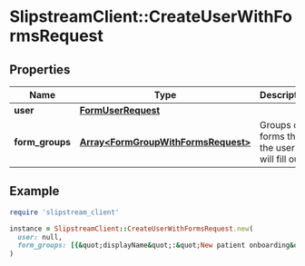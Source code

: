 # SlipstreamClient::CreateUserWithFormsRequest

## Properties

| Name | Type | Description | Notes |
| ---- | ---- | ----------- | ----- |
| **user** | [**FormUserRequest**](FormUserRequest.md) |  |  |
| **form_groups** | [**Array&lt;FormGroupWithFormsRequest&gt;**](FormGroupWithFormsRequest.md) | Groups of forms that the user will fill out |  |

## Example

```ruby
require 'slipstream_client'

instance = SlipstreamClient::CreateUserWithFormsRequest.new(
  user: null,
  form_groups: [{&quot;displayName&quot;:&quot;New patient onboarding&quot;,&quot;forms&quot;:[{&quot;displayName&quot;:&quot;Terms and Conditions&quot;,&quot;type&quot;:&quot;TermsAndConditions&quot;},{&quot;displayName&quot;:&quot;Patient Demographics&quot;,&quot;type&quot;:&quot;PatientDetails&quot;,&quot;initialState&quot;:{&quot;title&quot;:&quot;Mr&quot;,&quot;firstName&quot;:&quot;John&quot;,&quot;lastName&quot;:&quot;Smith&quot;,&quot;sex&quot;:&quot;Male&quot;,&quot;dateOfBirth&quot;:&quot;1990-01-01&quot;,&quot;occupation&quot;:&quot;Software Engineer&quot;,&quot;email&quot;:&quot;john.smith@example.com&quot;,&quot;mobilePhone&quot;:&quot;+641234567890&quot;,&quot;homePhone&quot;:&quot;&quot;,&quot;workPhone&quot;:&quot;&quot;,&quot;addressLine1&quot;:&quot;123 Main St&quot;,&quot;addressLine2&quot;:&quot;&quot;,&quot;city&quot;:&quot;Auckland&quot;,&quot;state&quot;:&quot;&quot;,&quot;postCode&quot;:&quot;1021&quot;}},{&quot;displayName&quot;:&quot;Medical History&quot;,&quot;type&quot;:&quot;MedicalHistory&quot;},{&quot;displayName&quot;:&quot;Oral Health&quot;,&quot;type&quot;:&quot;OralHealth&quot;},{&quot;displayName&quot;:&quot;Contact Consent&quot;,&quot;type&quot;:&quot;ContactConsent&quot;},{&quot;displayName&quot;:&quot;Health Screening&quot;,&quot;type&quot;:&quot;HealthScreening&quot;}]}]
)
```

